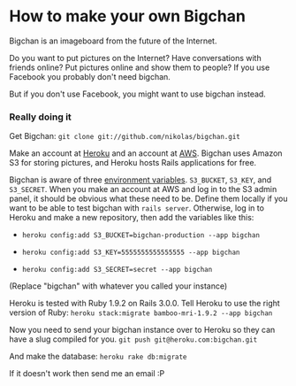 How to make your own Bigchan
===========================================
Bigchan is an imageboard from the future of the Internet.

Do you want to put pictures on the Internet? Have conversations with friends online? Put pictures online and show them to people? If you use Facebook you probably don't need bigchan.

But if you don't use Facebook, you might want to use bigchan instead.

### Really doing it
Get Bigchan:
`git clone git://github.com/nikolas/bigchan.git`

Make an account at [Heroku](http://heroku.com/) and an account at [AWS](http://aws.amazon.com/). Bigchan uses Amazon S3 for storing pictures, and Heroku hosts Rails applications for free.

Bigchan is aware of three [environment variables](http://en.wikipedia.org/wiki/Environment_variable). `S3_BUCKET`, `S3_KEY`, and `S3_SECRET`. When you make an account at AWS and log in to the S3 admin panel, it should be obvious what these need to be. Define them locally if you want to be able to test bigchan with `rails server`. Otherwise, log in to Heroku and make a new repository, then add the variables like this:

* `heroku config:add S3_BUCKET=bigchan-production --app bigchan`

* `heroku config:add S3_KEY=5555555555555555 --app bigchan`

* `heroku config:add S3_SECRET=secret --app bigchan`

(Replace "bigchan" with whatever you called your instance)

Heroku is tested with Ruby 1.9.2 on Rails 3.0.0. Tell Heroku to use the right version of Ruby:
`heroku stack:migrate bamboo-mri-1.9.2 --app bigchan`

Now you need to send your bigchan instance over to Heroku so they can have a slug compiled for you.
`git push git@heroku.com:bigchan.git`

And make the database:
`heroku rake db:migrate`


If it doesn't work then send me an email :P
